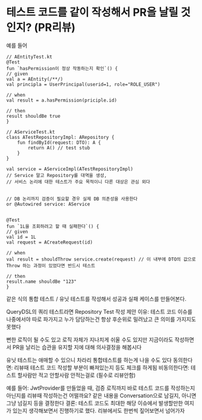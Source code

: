 # 테스트 코드를 같이 작성해서 PR을 날릴 것인지? (PR리뷰)

예를 들어
```
// AEntityTest.kt
@Test
fun `hasPermission이 정상 작동하는지 확인`() {
// given
val a = AEntity(/**/)
val principla = UserPrincipal(userid=1, role="ROLE_USER")

// when
val result = a.hasPermission(priciple.id)

// then
result shouldBe true
}

// AServiceTest.kt
class ATestRepositoryImpl: ARepository {
	fun findById(request: DTO): A {
		return A() // test stub
	}
}

val service = AServiceImpl(ATestRepositoryImpl) 
// Service 말고 Repository를 대역을 생성, 
// 서비스 논리에 대한 테스트가 주요 목적이니 다른 대상은 관심 외다


// DB 논리까지 검증이 필요할 경우 실제 DB 의존성을 사용한다
or @Autowired service: AService


@Test
fun `1L을 조회하려고 할 때 실패한다`() {
// given
val id = 1L
val request = ACreateRequest(id)

// when
val result = shouldThrow service.create(request) // 이 내부에 DTO의 값으로 Throw 하는 과정이 있었다면 반드시 테스트

// then
result.name shouldBe "123"
}

```

같은 식의 통합 테스트 / 유닛 테스트를 작성해서 성공과 실패 케이스를 만들어본다. 

QueryDSL의 쿼리 테스트라면 Repository Test 작성
제안 이유: 테스트 코드 이슈를 나중에서야 따로 파가지고 누가 담당하는건 항상 후순위로 밀려났고 큰 의미를 가지지도 못했다

뻔한 로직이 될 수도 있고 로직 자체가 지나치게 쉬울 수도 있지만
지금이라도 작성하면서 PR을 날리는 습관을 유지할 지에 대해 의사결정을 해봅시다

유닛 테스트는 애매할 수 있으니 차라리 통합테스트를 하는게 나을 수도 있다
동의한다면: 리뷰때 테스트 코드 작성할 부분이 빠져있는지 등도 체크를 하게됨
비동의한다면: 테스트 할사람만 적고 안할사람 안적는걸로 (필수로 리뷰안함)

예를 들어: 
JwtProvider를 만들었을 때, 검증 로직까지 바로 테스트 코드를 작성하는지 아닌지를 리뷰때 작성하는건 어떨까요? 같은 내용을 Conversation으로 남길지, 아니면 그냥 넘길지 등을 결정한다
결론: 테스트 코드도 최대한 해당 이슈에서 발생할만한 여지가 있는지 생각해보면서 진행하기로 했다. 리뷰에서도 한번씩 짚어보면서 넘어가자

